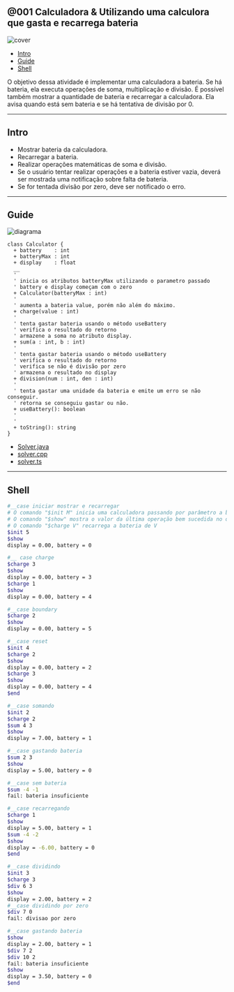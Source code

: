 ## @001 Calculadora & Utilizando uma calculora que gasta e recarrega bateria

![cover](https://raw.githubusercontent.com/qxcodepoo/arcade/master/base/001/cover.jpg)

[](toc)

- [Intro](#intro)
- [Guide](#guide)
- [Shell](#shell)
[](toc)

O objetivo dessa atividade é implementar uma calculadora a bateria. Se há bateria, ela executa operações de soma, multiplicação e divisão. É possível também mostrar a quantidade de bateria e recarregar a calculadora. Ela avisa quando está sem bateria e se há tentativa de divisão por 0.

***

## Intro

- Mostrar bateria da calculadora.
- Recarregar a bateria.
- Realizar operações matemáticas de soma e divisão.
- Se o usuário tentar realizar operações e a bateria estiver vazia, deverá ser mostrada uma notificação sobre falta de bateria.
- Se for tentada divisão por zero, deve ser notificado o erro.

***

## Guide

![diagrama](https://raw.githubusercontent.com/qxcodepoo/arcade/master/base/001/diagrama.png)

[](load)[](https://raw.githubusercontent.com/qxcodepoo/arcade/master/base/001/diagrama.puml)[](plantuml:fenced:filter)

```plantuml
class Calculator {
  + battery    : int
  + batteryMax : int
  + display    : float
  __
  '
  ' inicia os atributos batteryMax utilizando o parametro passado
  ' battery e display começam com o zero
  + Calculator(batteryMax : int)
  '
  ' aumenta a bateria value, porém não além do máximo.
  + charge(value : int)
  '
  ' tenta gastar bateria usando o método useBattery
  ' verifica o resultado do retorno
  ' armazene a soma no atributo display.
  + sum(a : int, b : int)
  '
  ' tenta gastar bateria usando o método useBattery
  ' verifica o resultado do retorno
  ' verifica se não é divisão por zero
  ' armazena o resultado no display
  + division(num : int, den : int)
  '
  ' tenta gastar uma unidade da bateria e emite um erro se não conseguir.
  ' retorna se conseguiu gastar ou não.
  + useBattery(): boolean
  '
  '
  + toString(): string
}
```

[](load)

- [Solver.java](https://raw.githubusercontent.com/qxcodepoo/arcade/master/base/001/.cache/draft.java)
- [solver.cpp ](https://raw.githubusercontent.com/qxcodepoo/arcade/master/base/001/.cache/draft.cpp)
- [solver.ts  ](https://raw.githubusercontent.com/qxcodepoo/arcade/master/base/001/.cache/draft.ts)

***

## Shell

```bash
#__case iniciar mostrar e recarregar
# O comando "$init M" inicia uma calculadora passando por parâmetro a bateria máxima.
# O comando "$show" mostra o valor da última operação bem sucedida no display e o estado da bateria
# O comando "$charge V" recarrega a bateria de V
$init 5
$show
display = 0.00, battery = 0

#__ case charge
$charge 3
$show
display = 0.00, battery = 3
$charge 1
$show
display = 0.00, battery = 4

#__case boundary
$charge 2
$show
display = 0.00, battery = 5

#__case reset
$init 4
$charge 2
$show
display = 0.00, battery = 2
$charge 3
$show
display = 0.00, battery = 4
$end
```	

```bash
#__case somando
$init 2
$charge 2
$sum 4 3
$show
display = 7.00, battery = 1

#__case gastando bateria
$sum 2 3
$show
display = 5.00, battery = 0

#__case sem bateria
$sum -4 -1
fail: bateria insuficiente

#__case recarregando
$charge 1
$show
display = 5.00, battery = 1
$sum -4 -2
$show
display = -6.00, battery = 0
$end
```
```bash
#__case dividindo
$init 3
$charge 3
$div 6 3
$show
display = 2.00, battery = 2
#__case dividindo por zero
$div 7 0
fail: divisao por zero

#__case gastando bateria
$show
display = 2.00, battery = 1
$div 7 2
$div 10 2
fail: bateria insuficiente
$show
display = 3.50, battery = 0
$end
```




